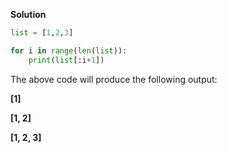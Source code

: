 

**Solution**

```python
list = [1,2,3]

for i in range(len(list)):
    print(list[:i+1])

```

The above code will produce the following output: 

**[1]**

**[1, 2]**

**[1, 2, 3]**